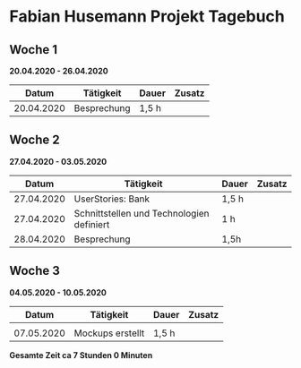 # Fabian Husemann Projekt Tagebuch



## Woche 1 

__20.04.2020 - 26.04.2020__

| Datum      | Tätigkeit   | Dauer | Zusatz |
| ---------- | ----------- | ----- | ------ |
| 20.04.2020 | Besprechung | 1,5 h |        |



## Woche 2 

__27.04.2020 - 03.05.2020__

| Datum      | Tätigkeit                                 | Dauer | Zusatz |
| ---------- | ----------------------------------------- | ----- | ------ |
| 27.04.2020 | UserStories: Bank                         | 1,5 h |        |
| 27.04.2020 | Schnittstellen und Technologien definiert | 1 h   |        |
| 28.04.2020 | Besprechung                               | 1,5h  |        |

## Woche 3 

__04.05.2020 - 10.05.2020__

| Datum      | Tätigkeit        | Dauer | Zusatz |
| ---------- | ---------------- | ----- | ------ |
|            |                  |       |        |
| 07.05.2020 | Mockups erstellt | 1,5 h |        |



__Gesamte Zeit ca 7 Stunden 0 Minuten__ 